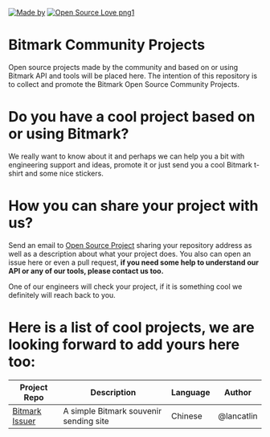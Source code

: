 [![Made by](https://img.shields.io/badge/Made%20by-Bitmark%20Inc-lightgrey.svg)](https://bitmark.com)
[![Open Source Love png1](https://badges.frapsoft.com/os/v1/open-source.png?v=103)](https://github.com/ellerbrock/open-source-badges/)

# Bitmark Community Projects
Open source projects made by the community and based on or using Bitmark API and tools will be placed here. The intention of this repository is to collect and promote the Bitmark Open Source Community Projects.

# Do you have a cool project based on or using Bitmark?
We really want to know about it and perhaps we can help you a bit with engineering support and ideas, promote it or just send you a cool Bitmark t-shirt and some nice stickers.

# How you can share your project with us?
Send an email to [Open Source Project](mailto:haiching@bitmark.com) sharing your repository address as well as a description about what your project does. You also can open an issue here or even a pull request, <strong>if you need some help to understand our API or any of our tools, please contact us too.</strong>

One of our engineers will check your project, if it is something cool we definitely will reach back to you.

# Here is a list of cool projects, we are looking forward to add yours here too:
| Project Repo | Description | Language | Author |
|--------------|-------------|----------|--------|
|[Bitmark Issuer](https://github.com/lancatlin/bitmark-issuer)|A simple Bitmark souvenir sending site|Chinese|@lancatlin|
